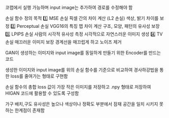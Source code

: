 코랩에서 실행 가능하며 input image는 추가하여 경로를 수정해야 함

손실 함수	정의	목적
1️⃣ MSE 손실	픽셀 간의 차이 계산 (L2 손실)	색상, 밝기 차이를 보정
2️⃣ Perceptual 손실	VGG16의 특징 맵 차이 계산	구조, 모양, 패턴의 유사성 보장
3️⃣ LPIPS 손실	사람의 시각적 유사성 측정	시각적으로 자연스러운 이미지 생성
4️⃣ TV 손실	매끄러운 이미지 보장	경계선을 매끄럽게 하고 노이즈 제거

GAN이 생성하는 이미지와 input image를 동일하게 만들기 위한 Encoder를 만드는 코드

생성한 이미지와 input image를 위의 손실 함수를 기준으로 비교하여 경사하강법을 통한 loss를 줄여가는 형태로 구현함

손실 함수의 총합 loss 값이 가장 작은 이미지를 저장하고 .npy 형태로 저장하여 HIGAN 코드에 활용할 수 있도록 구성함

가구 배치,구도 유사성은 높으나 색상이나 정확도 부분에서 잠재 공간을 일치 시키지 못하는 한계점이 존재함
